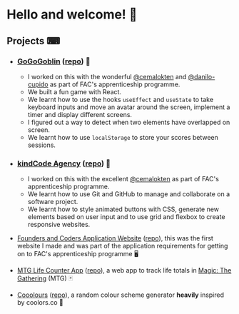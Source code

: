 # Hello and welcome! 👋

## Projects ⌨

- ### [GoGoGoblin](https://heuristic-spence-8ef2b4.netlify.app/) ([repo](https://github.com/fac22/week5-CAD)) 👺

  - I worked on this with the wonderful [@cemalokten](https://github.com/cemalokten) and [@danilo-cupido](https://github.com/danilo-cupido) as part of FAC's apprenticeship programme.
  - We built a fun game with React.
  - We learnt how to use the hooks `useEffect` and `useState` to take keyboard inputs and move an avatar around the screen, implement a timer and display different screens.
  - I figured out a way to detect when two elements have overlapped on screen.
  - We learnt how to use `localStorage` to store your scores between sessions.

- ### [kindCode Agency](https://fac22.github.io/kindcode/) ([repo](https://github.com/fac22/kindcode)) 🤖
  - I worked on this with the excellent [@cemalokten](https://github.com/cemalokten) as part of FAC's apprenticeship programme.
  - We learnt how to use Git and GitHub to manage and collaborate on a software project.
  - We learnt how to style animated buttons with CSS, generate new elements based on user input and to use grid and flexbox to create responsive websites.
- [Founders and Coders Application Website](https://lopezelpesado.github.io/application-website/) ([repo](https://github.com/lopezelpesado/application-website)), this was the first website I made and was part of the application requirements for getting on to FAC's apprenticeship programme 🖥
- [MTG Life Counter App](https://lopezelpesado.github.io/mtgLifeApp/) ([repo](https://github.com/lopezelpesado/mtgLifeApp)), a web app to track life totals in [Magic: The Gathering](https://mtg.fandom.com/wiki/Magic:_The_Gathering) (MTG) 🃏
- [Cooolours](https://lopezelpesado.github.io/cooolours/) ([repo](https://github.com/lopezelpesado/cooolours)), a random colour scheme generator **heavily** inspired by coolors.co 🎨
